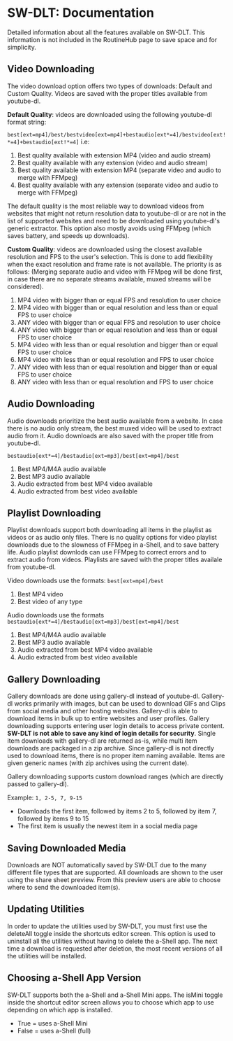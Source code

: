 # SW-DLT: Documentation

Detailed information about all the features available on SW-DLT. This information is not included in the RoutineHub page to save space and for simplicity.

## Video Downloading

The video download option offers two types of downloads: Default and Custom Quality. Videos are saved with the proper titles available from youtube-dl.

**Default Quality**: videos are downloaded using the following youtube-dl format string:

 `best[ext=mp4]/best/bestvideo[ext=mp4]+bestaudio[ext*=4]/bestvideo[ext!*=4]+bestaudio[ext!*=4]` i.e:

1. Best quality available with extension MP4 (video and audio stream)
2. Best quality available with any extension (video and audio stream)
3. Best quality available with extension MP4 (separate video and audio to merge with FFMpeg)
4. Best quality available with any extension (separate video and audio to merge with FFMpeg)

The default quality is the most reliable way to download videos from websites that might not return resolution data to youtube-dl or are not in the list of
supported websites and need to be downloaded using youtube-dl's generic extractor. This option also mostly avoids using FFMpeg (which saves battery, and speeds up downloads).

**Custom Quality**: videos are downloaded using the closest available resolution and FPS to the user's selection. This is done to add flexibility when the exact
resolution and frame rate is not available. The priority is as follows: (Merging separate audio and video with FFMpeg will be done first, in case there are no
separate streams available, muxed streams will be considered).

1. MP4 video with bigger than or equal FPS and resolution to user choice
2. MP4 video with bigger than or equal resolution and less than or equal FPS to user choice
3. ANY video with bigger than or equal FPS and resolution to user choice
4. ANY video with bigger than or equal resolution and less than or equal FPS to user choice
5. MP4 video with less than or equal resolution and bigger than or equal FPS to user choice
6. MP4 video with less than or equal resolution and FPS to user choice
7. ANY video with less than or equal resolution and bigger than or equal FPS to user choice
8. ANY video with less than or equal resolution and FPS to user choice

## Audio Downloading

Audio downloads prioritize the best audio available from a website. In case there is no audio only stream, the best muxed video will be used to extract audio from it.
Audio downloads are also saved with the proper title from youtube-dl.

`bestaudio[ext*=4]/bestaudio[ext=mp3]/best[ext=mp4]/best`

1. Best MP4/M4A audio available
2. Best MP3 audio available
3. Audio extracted from best MP4 video available
4. Audio extracted from best video available

## Playlist Downloading

Playlist downloads support both downloading all items in the playlist as videos or as audio only files. There is no quality options for video playlist downloads due to
the slowness of FFMpeg in a-Shell, and to save battery life. Audio playlist downlods can use FFMpeg to correct errors and to extract audio from videos. Playlists are 
saved with the proper titles availale from youtube-dl.

Video downloads use the formats: `best[ext=mp4]/best`

1. Best MP4 video
2. Best video of any type

Audio downloads use the formats `bestaudio[ext*=4]/bestaudio[ext=mp3]/best[ext=mp4]/best`

1. Best MP4/M4A audio available
2. Best MP3 audio available
3. Audio extracted from best MP4 video available
4. Audio extracted from best video available

## Gallery Downloading

Gallery downloads are done using gallery-dl instead of youtube-dl. Gallery-dl works primarily with images, but can be used to download GIFs and Clips from
social media and other hosting websites. Gallery-dl is able to download items in bulk up to entire websites and user profiles. Gallery downloading supports entering user
login details to access private content. **SW-DLT is not able to save any kind of login details for security**. Single item downloads with gallery-dl are returned
as-is, while multi item downloads are packaged in a zip archive. Since gallery-dl is not directly used to download items, there is no proper item naming available.
Items are given generic names (with zip archives using the current date).

Gallery downloading supports custom download ranges (which are directly passed to gallery-dl). 

Example: `1, 2-5, 7, 9-15`

- Downloads the first item, followed by items 2 to 5, followed by item 7, followed by items 9 to 15
- The first item is usually the newest item in a social media page

## Saving Downloaded Media

Downloads are NOT automatically saved by SW-DLT due to the many different file types that are supported. All downloads are shown to the user using the share sheet
preview. From this preview users are able to choose where to send the downloaded item(s).

## Updating Utilities

In order to update the utilities used by SW-DLT, you must first use the deleteAll toggle inside the shortcuts editor screen. This option is used to uninstall all the utilities
without having to delete the a-Shell app. The next time a download is requested after deletion, the most recent versions of all the utilities will be installed.

## Choosing a-Shell App Version

SW-DLT supports both the a-Shell and a-Shell Mini apps. The isMini toggle inside the shortcut editor screen allows you to choose which app to use depending on which app 
is installed.

-  True = uses a-Shell Mini
-  False = uses a-Shell (full)
